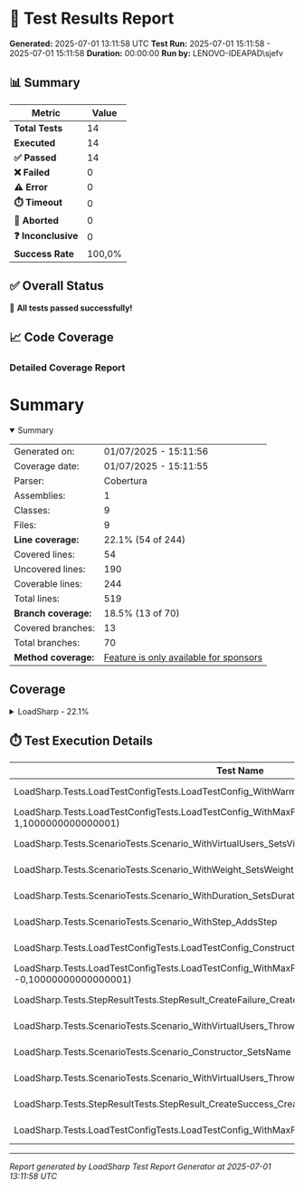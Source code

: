 # 🧪 Test Results Report

**Generated:** 2025-07-01 13:11:58 UTC
**Test Run:** 2025-07-01 15:11:58 - 2025-07-01 15:11:58
**Duration:** 00:00:00
**Run by:** LENOVO-IDEAPAD\sjefv

## 📊 Summary

| Metric | Value |
|--------|-------|
| **Total Tests** | 14 |
| **Executed** | 14 |
| **✅ Passed** | 14 |
| **❌ Failed** | 0 |
| **⚠️ Error** | 0 |
| **⏱️ Timeout** | 0 |
| **🚫 Aborted** | 0 |
| **❓ Inconclusive** | 0 |
| **Success Rate** | 100,0% |

## ✅ Overall Status

🎉 **All tests passed successfully!**

## 📈 Code Coverage

### Detailed Coverage Report

# Summary
<details open><summary>Summary</summary>

|||
|:---|:---|
| Generated on: | 01/07/2025 - 15:11:56 |
| Coverage date: | 01/07/2025 - 15:11:55 |
| Parser: | Cobertura |
| Assemblies: | 1 |
| Classes: | 9 |
| Files: | 9 |
| **Line coverage:** | 22.1% (54 of 244) |
| Covered lines: | 54 |
| Uncovered lines: | 190 |
| Coverable lines: | 244 |
| Total lines: | 519 |
| **Branch coverage:** | 18.5% (13 of 70) |
| Covered branches: | 13 |
| Total branches: | 70 |
| **Method coverage:** | [Feature is only available for sponsors](https://reportgenerator.io/pro) |

</details>

## Coverage
<details><summary>LoadSharp - 22.1%</summary>

|**Name**|**Line**|**Branch**|
|:---|---:|---:|
|**LoadSharp**|**22.1%**|**18.5%**|
|LoadSharp.Core.LoadRunner|0%|0%|
|LoadSharp.Core.LoadStep|83.3%|50%|
|LoadSharp.Core.MetricsCollector|0%|0%|
|LoadSharp.Core.Scenario|91.3%|62.5%|
|LoadSharp.Core.StepContext|0%|0%|
|LoadSharp.Core.StepResult|100%|50%|
|LoadSharp.Models.LoadTestConfig|55%|50%|
|LoadSharp.Models.ScenarioStats|0%||
|LoadSharp.Utils.ConsoleReporter|0%|0%|

</details>

## ⏱️ Test Execution Details

| Test Name | Outcome | Duration |
|-----------|---------|----------|
| LoadSharp.Tests.LoadTestConfigTests.LoadTestConfig_WithWarmupDuration_SetsValue | ✅ Passed | 00:00:00.0067056 |
| LoadSharp.Tests.LoadTestConfigTests.LoadTestConfig_WithMaxFailureRate_ThrowsForInvalidValues(rate: 1,1000000000000001) | ✅ Passed | 00:00:00.0001622 |
| LoadSharp.Tests.ScenarioTests.Scenario_WithVirtualUsers_SetsVirtualUsers | ✅ Passed | 00:00:00.0001026 |
| LoadSharp.Tests.ScenarioTests.Scenario_WithWeight_SetsWeight | ✅ Passed | 00:00:00.0020422 |
| LoadSharp.Tests.ScenarioTests.Scenario_WithDuration_SetsDuration | ✅ Passed | 00:00:00.0002019 |
| LoadSharp.Tests.ScenarioTests.Scenario_WithStep_AddsStep | ✅ Passed | 00:00:00.0066908 |
| LoadSharp.Tests.LoadTestConfigTests.LoadTestConfig_Constructor_SetsDefaults | ✅ Passed | 00:00:00.0020576 |
| LoadSharp.Tests.LoadTestConfigTests.LoadTestConfig_WithMaxFailureRate_ThrowsForInvalidValues(rate: -0,10000000000000001) | ✅ Passed | 00:00:00.0004816 |
| LoadSharp.Tests.StepResultTests.StepResult_CreateFailure_CreatesFailedResult | ✅ Passed | 00:00:00.0089964 |
| LoadSharp.Tests.ScenarioTests.Scenario_WithVirtualUsers_ThrowsForInvalidValues(users: 0) | ✅ Passed | 00:00:00.0002492 |
| LoadSharp.Tests.ScenarioTests.Scenario_Constructor_SetsName | ✅ Passed | 00:00:00.0006053 |
| LoadSharp.Tests.ScenarioTests.Scenario_WithVirtualUsers_ThrowsForInvalidValues(users: -1) | ✅ Passed | 00:00:00.0001602 |
| LoadSharp.Tests.StepResultTests.StepResult_CreateSuccess_CreatesSuccessfulResult | ✅ Passed | 00:00:00.0003114 |
| LoadSharp.Tests.LoadTestConfigTests.LoadTestConfig_WithMaxFailureRate_SetsValue | ✅ Passed | 00:00:00.0001023 |

---
*Report generated by LoadSharp Test Report Generator at 2025-07-01 13:11:58 UTC*
